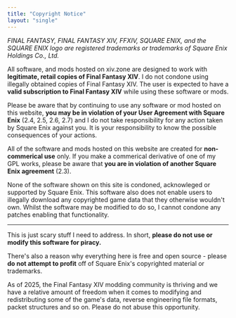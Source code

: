```yaml
---
title: "Copyright Notice"
layout: "single"
---
```


_FINAL FANTASY, FINAL FANTASY XIV, FFXIV, SQUARE ENIX, and the SQUARE ENIX logo
are registered trademarks or trademarks of Square Enix Holdings Co., Ltd._

All software, and mods hosted on xiv.zone are designed to work with
**legitimate, retail copies of Final Fantasy XIV**. I do not condone using
illegally obtained copies of Final Fantasy XIV. The user is expected to have a
**valid subscription to Final Fantasy XIV** while using these software or mods.

Please be aware that by continuing to use any software or mod hosted on this
website, **you may be in violation of your User Agreement with Square Enix**
(2.4, 2.5, 2.6, 2.7) and I do not take responsibility for any action taken by
Square Enix against you. It is your responsibility to know the possible consequences of
your actions.

All of the software and mods hosted on this website are created for
**non-commerical use** only. If you make a commerical derivative of one of my
GPL works, please be aware that **you are in violation of another Square Enix
agreement** (2.3).

None of the software shown on this site is condoned, acknowleged or supported by
Square Enix. This software also does not enable users to illegally download any
copyrighted game data that they otherwise wouldn't own. Whilst the software may
be modified to do so, I cannot condone any patches enabling that functionality.

---

This is just scary stuff I need to address. In short, **please do not use or
modify this software for piracy.**

There's also a reason why everything here is free and open source - please **do
not attempt to profit** off of Square Enix's copyrighted material or trademarks.

As of 2025, the Final Fantasy XIV modding community is thriving and we have a
relative amount of freedom when it comes to modifying and redistributing some of the
game's data, reverse engineering file formats, packet
structures and so on. Please do not abuse this
opportunity.
